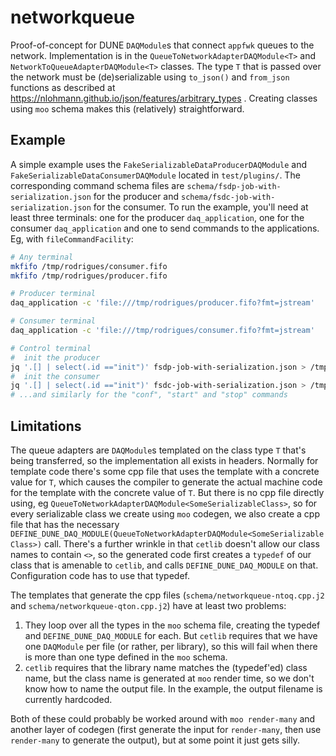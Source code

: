 # networkqueue

Proof-of-concept for DUNE `DAQModule`s that connect `appfwk` queues to the network. Implementation is in the `QueueToNetworkAdapterDAQModule<T>` and `NetworkToQueueAdapterDAQModule<T>` classes. The type `T` that is passed over the network must be (de)serializable using `to_json()` and `from_json` functions as described at https://nlohmann.github.io/json/features/arbitrary_types . Creating classes using `moo` schema makes this (relatively) straightforward.

## Example

A simple example uses the `FakeSerializableDataProducerDAQModule` and `FakeSerializableDataConsumerDAQModule` located in `test/plugins/`. The corresponding command schema files are `schema/fsdp-job-with-serialization.json` for the producer and `schema/fsdc-job-with-serialization.json` for the consumer. To run the example, you'll need at least three terminals: one for the producer `daq_application`, one for the consumer `daq_application` and one to send commands to the applications. Eg, with `fileCommandFacility`:

```bash
# Any terminal
mkfifo /tmp/rodrigues/consumer.fifo
mkfifo /tmp/rodrigues/producer.fifo

# Producer terminal
daq_application -c 'file:///tmp/rodrigues/producer.fifo?fmt=jstream'

# Consumer terminal
daq_application -c 'file:///tmp/rodrigues/consumer.fifo?fmt=jstream'

# Control terminal
#  init the producer
jq '.[] | select(.id =="init")' fsdp-job-with-serialization.json > /tmp/rodrigues/producer.fifo
#  init the consumer
jq '.[] | select(.id =="init")' fsdc-job-with-serialization.json > /tmp/rodrigues/consumer.fifo
# ...and similarly for the "conf", "start" and "stop" commands
```

## Limitations

The queue adapters are `DAQModule`s templated on the class type `T` that's being transferred, so the implementation all exists in headers. Normally for template code there's some cpp file that uses the template with a concrete value for `T`, which causes the compiler to generate the actual machine code for the template with the concrete value of `T`. But there is no cpp file directly using, eg `QueueToNetworkAdapterDAQModule<SomeSerializableClass>`, so for every serializable class we create using `moo` codegen, we also create a cpp file that has the necessary `DEFINE_DUNE_DAQ_MODULE(QueueToNetworkAdapterDAQModule<SomeSerializableClass>)` call. There's a further wrinkle in that `cetlib` doesn't allow our class names to contain `<>`, so the generated code first creates a `typedef` of our class that is amenable to `cetlib`, and calls `DEFINE_DUNE_DAQ_MODULE` on that. Configuration code has to use that typedef.

The templates that generate the cpp files (`schema/networkqueue-ntoq.cpp.j2` and `schema/networkqueue-qton.cpp.j2`) have at least two problems:

1. They loop over all the types in the `moo` schema file, creating the typedef and `DEFINE_DUNE_DAQ_MODULE` for each. But `cetlib` requires that we have one `DAQModule` per file (or rather, per library), so this will fail when there is more than one type defined in the `moo` schema.
2. `cetlib` requires that the library name matches the (typedef'ed) class name, but the class name is generated at `moo` render time, so we don't know how to name the output file. In the example, the output filename is currently hardcoded.

Both of these could probably be worked around with `moo render-many` and another layer of codegen (first generate the input for `render-many`, then use `render-many` to generate the output), but at some point it just gets silly.

